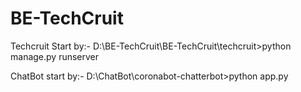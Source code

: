 # BE-TechCruit

Techcruit Start by:-
D:\BE-TechCruit\BE-TechCruit\techcruit>python manage.py runserver

ChatBot start by:-
D:\ChatBot\coronabot-chatterbot>python app.py

